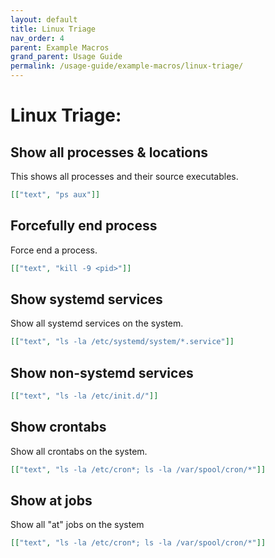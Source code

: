 ```yaml
---
layout: default
title: Linux Triage
nav_order: 4
parent: Example Macros
grand_parent: Usage Guide
permalink: /usage-guide/example-macros/linux-triage/
---
```


# Linux Triage:

## Show all processes & locations

This shows all processes and their source executables.

```json
[["text", "ps aux"]]
```

## Forcefully end process

Force end a process.

```json
[["text", "kill -9 <pid>"]]
```

## Show systemd services

Show all systemd services on the system.

```json
[["text", "ls -la /etc/systemd/system/*.service"]]
```

## Show non-systemd services

```json
[["text", "ls -la /etc/init.d/"]]
```

## Show crontabs

Show all crontabs on the system.

```json
[["text", "ls -la /etc/cron*; ls -la /var/spool/cron/*"]]
```

## Show at jobs

Show all "at" jobs on the system

```json
[["text", "ls -la /etc/cron*; ls -la /var/spool/cron/*"]]
```
